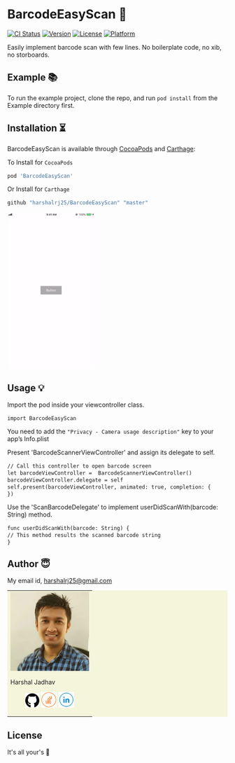 # BarcodeEasyScan  :loudspeaker:

[![CI Status](https://img.shields.io/travis/harshalrj25/BarcodeEasyScan.svg?style=flat)](https://travis-ci.org/harshalrj25/BarcodeEasyScan)
[![Version](https://img.shields.io/cocoapods/v/BarcodeEasyScan.svg?style=flat)](https://cocoapods.org/pods/BarcodeEasyScan)
[![License](https://img.shields.io/cocoapods/l/BarcodeEasyScan.svg?style=flat)](https://cocoapods.org/pods/BarcodeEasyScan)
[![Platform](https://img.shields.io/cocoapods/p/BarcodeEasyScan.svg?style=flat)](https://cocoapods.org/pods/BarcodeEasyScan)

Easily implement barcode scan with few lines. No boilerplate code, no xib, no storboards.

## Example :books:

To run the example project, clone the repo, and run `pod install` from the Example directory first.

## Installation :hourglass_flowing_sand:

BarcodeEasyScan is available through [CocoaPods](https://cocoapods.org) and [Carthage](https://github.com/Carthage/Carthage):

To Install for `CocoaPods` 

```ruby
pod 'BarcodeEasyScan'
```
Or Install for `Carthage` 

```ruby
github "harshalrj25/BarcodeEasyScan" "master"
```
![alt text](https://github.com/harshalrj25/MasterAssetsRepo/blob/master/barcode.gif "Barcode")

## Usage :bulb:

Import the pod inside your viewcontroller class.
```
import BarcodeEasyScan
```
You need to add the  ``` "Privacy - Camera usage description" ``` key to your app’s Info.plist

Present 'BarcodeScannerViewController' and assign its delegate to self.
```
// Call this controller to open barcode screen
let barcodeViewController =  BarcodeScannerViewController()
barcodeViewController.delegate = self
self.present(barcodeViewController, animated: true, completion: {
})
```
Use the 'ScanBarcodeDelegate' to implement userDidScanWith(barcode: String) method.
```
func userDidScanWith(barcode: String) {
// This method results the scanned barcode string
}
```

## Author :innocent:

My email id, harshalrj25@gmail.com

<table style="background-color:#F5F5DC">
<tr>
<td>
<img src="https://github.com/harshalrj25/MasterAssetsRepo/blob/master/myAvatar.jpg" width="180"/>

Harshal Jadhav

<p align="center">
<a href = "https://github.com/harshalrj25"><img src = "https://github.com/harshalrj25/MasterAssetsRepo/blob/master/gitHubLogo.png" width="32" height = "33"/></a>
<a href = "https://stackoverflow.com/users/7882093/harshal-jadhav?tab=profile"><img src = "https://github.com/harshalrj25/MasterAssetsRepo/blob/master/stackoverflow svg icon.svg" width="36" height="36"/></a>
<a href = "https://www.linkedin.com/in/harshal-jadhav-298ba416a/"><img src = "https://github.com/harshalrj25/MasterAssetsRepo/blob/master/linkedInLogo.svg" width="36" height="36"/></a>
</p>
</td>
</tr> 
</table>

## License


It's all your's :gift: 
